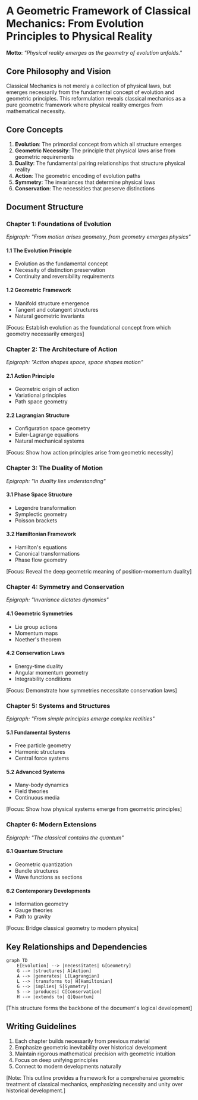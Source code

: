 # **A Geometric Framework of Classical Mechanics: From Evolution Principles to Physical Reality**

**Motto**: *"Physical reality emerges as the geometry of evolution unfolds."*

## Core Philosophy and Vision

Classical Mechanics is not merely a collection of physical laws, but emerges necessarily from the fundamental concept of evolution and geometric principles. This reformulation reveals classical mechanics as a pure geometric framework where physical reality emerges from mathematical necessity.

## Core Concepts

1. **Evolution**: The primordial concept from which all structure emerges
2. **Geometric Necessity**: The principle that physical laws arise from geometric requirements
3. **Duality**: The fundamental pairing relationships that structure physical reality
4. **Action**: The geometric encoding of evolution paths
5. **Symmetry**: The invariances that determine physical laws
6. **Conservation**: The necessities that preserve distinctions

## Document Structure

### Chapter 1: Foundations of Evolution
*Epigraph: "From motion arises geometry, from geometry emerges physics"*

#### 1.1 The Evolution Principle
- Evolution as the fundamental concept
- Necessity of distinction preservation
- Continuity and reversibility requirements

#### 1.2 Geometric Framework
- Manifold structure emergence
- Tangent and cotangent structures
- Natural geometric invariants

[Focus: Establish evolution as the foundational concept from which geometry necessarily emerges]

### Chapter 2: The Architecture of Action
*Epigraph: "Action shapes space, space shapes motion"*

#### 2.1 Action Principle
- Geometric origin of action
- Variational principles
- Path space geometry

#### 2.2 Lagrangian Structure
- Configuration space geometry
- Euler-Lagrange equations
- Natural mechanical systems

[Focus: Show how action principles arise from geometric necessity]

### Chapter 3: The Duality of Motion
*Epigraph: "In duality lies understanding"*

#### 3.1 Phase Space Structure
- Legendre transformation
- Symplectic geometry
- Poisson brackets

#### 3.2 Hamiltonian Framework
- Hamilton's equations
- Canonical transformations
- Phase flow geometry

[Focus: Reveal the deep geometric meaning of position-momentum duality]

### Chapter 4: Symmetry and Conservation
*Epigraph: "Invariance dictates dynamics"*

#### 4.1 Geometric Symmetries
- Lie group actions
- Momentum maps
- Noether's theorem

#### 4.2 Conservation Laws
- Energy-time duality
- Angular momentum geometry
- Integrability conditions

[Focus: Demonstrate how symmetries necessitate conservation laws]

### Chapter 5: Systems and Structures
*Epigraph: "From simple principles emerge complex realities"*

#### 5.1 Fundamental Systems
- Free particle geometry
- Harmonic structures
- Central force systems

#### 5.2 Advanced Systems
- Many-body dynamics
- Field theories
- Continuous media

[Focus: Show how physical systems emerge from geometric principles]

### Chapter 6: Modern Extensions
*Epigraph: "The classical contains the quantum"*

#### 6.1 Quantum Structure
- Geometric quantization
- Bundle structures
- Wave functions as sections

#### 6.2 Contemporary Developments
- Information geometry
- Gauge theories
- Path to gravity

[Focus: Bridge classical geometry to modern physics]

## Key Relationships and Dependencies

```mermaid
graph TD
    E[Evolution] --> |necessitates| G[Geometry]
    G --> |structures| A[Action]
    A --> |generates| L[Lagrangian]
    L --> |transforms to| H[Hamiltonian]
    G --> |implies| S[Symmetry]
    S --> |produces| C[Conservation]
    H --> |extends to| Q[Quantum]
```

[This structure forms the backbone of the document's logical development]

## Writing Guidelines

1. Each chapter builds necessarily from previous material
2. Emphasize geometric inevitability over historical development
3. Maintain rigorous mathematical precision with geometric intuition
4. Focus on deep unifying principles
5. Connect to modern developments naturally

[Note: This outline provides a framework for a comprehensive geometric treatment of classical mechanics, emphasizing necessity and unity over historical development.]


